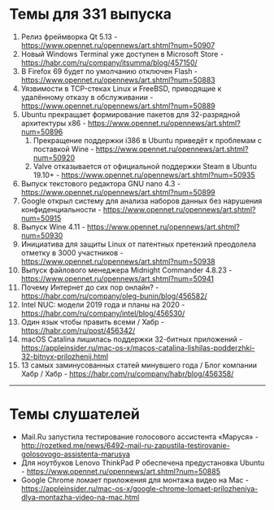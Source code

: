 # Темы для 331 выпуска
1. Релиз фреймворка Qt 5.13 - https://www.opennet.ru/opennews/art.shtml?num=50907
1. Новый Windows Terminal уже доступен в Microsoft Store - https://habr.com/ru/company/itsumma/blog/457150/
1. В Firefox 69 будет по умолчанию отключен Flash - https://www.opennet.ru/opennews/art.shtml?num=50883
1. Уязвимости в TCP-стеках Linux и FreeBSD, приводящие к удалённому отказу в обслуживании - https://www.opennet.ru/opennews/art.shtml?num=50889
1. Ubuntu прекращает формирование пакетов для 32-разрядной архитектуры x86 - https://www.opennet.ru/opennews/art.shtml?num=50896
    1. Прекращение поддержки i386 в Ubuntu приведёт к проблемам с поставкой Wine - https://www.opennet.ru/opennews/art.shtml?num=50920
    1. Valve отказывается от официальной поддержки Steam в Ubuntu 19.10+ - https://www.opennet.ru/opennews/art.shtml?num=50935
1. Выпуск текстового редактора GNU nano 4.3 - https://www.opennet.ru/opennews/art.shtml?num=50899
1. Google открыл систему для анализа наборов данных без нарушения конфиденциальности - https://www.opennet.ru/opennews/art.shtml?num=50915
1. Выпуск Wine 4.11 - https://www.opennet.ru/opennews/art.shtml?num=50930
1. Инициатива для защиты Linux от патентных претензий преодолела отметку в 3000 участников - https://www.opennet.ru/opennews/art.shtml?num=50938
1. Выпуск файлового менеджера Midnight Commander 4.8.23 - https://www.opennet.ru/opennews/art.shtml?num=50941
1. Почему Интернет до сих пор онлайн? - https://habr.com/ru/company/oleg-bunin/blog/456582/
1. Intel NUC: модели 2019 года и планы на 2020 - https://habr.com/ru/company/intel/blog/456530/
1. Один язык чтобы править всеми / Хабр - https://habr.com/ru/post/456342/
1. macOS Catalina лишилась поддержки 32-битных приложений - https://appleinsider.ru/mac-os-x/macos-catalina-lishilas-podderzhki-32-bitnyx-prilozhenij.html
1. 13 самых заминусованных статей минувшего года / Блог компании Хабр / Хабр - https://habr.com/ru/company/habr/blog/456358/
---
# Темы слушателей
- Mail.Ru запустила тестирование голосового ассистента «Маруся» - http://rozetked.me/news/6492-mail-ru-zapustila-testirovanie-golosovogo-assistenta-marusya
- Для ноутбуков Lenovo ThinkPad P обеспечена предустановка Ubuntu - https://www.opennet.ru/opennews/art.shtml?num=50885
- Google Chrome ломает приложения для монтажа видео на Mac - https://appleinsider.ru/mac-os-x/google-chrome-lomaet-prilozheniya-dlya-montazha-video-na-mac.html
